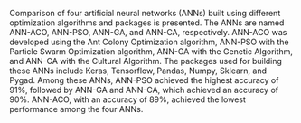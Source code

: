 Comparison of four artificial neural networks (ANNs) built using different optimization algorithms and packages is presented. The ANNs are named ANN-ACO, ANN-PSO, ANN-GA, and ANN-CA, respectively. ANN-ACO was developed using the Ant Colony Optimization algorithm, ANN-PSO with the Particle Swarm Optimization algorithm, ANN-GA with the Genetic Algorithm, and ANN-CA with the Cultural Algorithm. The packages used for building these ANNs include Keras, Tensorflow, Pandas, Numpy, Sklearn, and Pygad. Among these ANNs, ANN-PSO achieved the highest accuracy of 91%, followed by ANN-GA and ANN-CA, which achieved an accuracy of 90%. ANN-ACO, with an accuracy of 89%, achieved the lowest performance among the four  ANNs.
